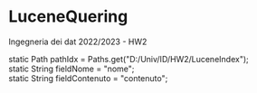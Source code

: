 # LuceneQuering
Ingegneria dei dat 2022/2023 - HW2
<br>

static Path pathIdx = Paths.get("D:/Univ/ID/HW2/LuceneIndex");<br>
static String fieldNome = "nome";<br>
static String fieldContenuto = "contenuto";<br>

